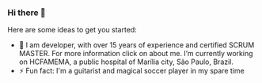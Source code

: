 ### Hi there 👋

Here are some ideas to get you started:

- 🔭 I am developer, with over 15 years of experience and certified SCRUM MASTER.  For more information click on about me. I’m currently working on HCFAMEMA, a public hospital of Marília city, São Paulo, Brazil.
- ⚡ Fun fact: I'm a guitarist and magical soccer player in my spare time

